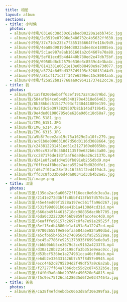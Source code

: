 ```yaml
---
title: 相册
layout: album
sections:
- title: 小时候
  photos:
  - album/小时候/031e8c38d30c62ebed00220a1ebb745c.jpg
  - album/小时候/2e3519e07996e3486732c4b5632ff630.jpg
  - album/小时候/37c71dc235c7f355156664ffe116c9d9.jpg
  - album/小时候/4ea88d9019d44d8023adee8ce18085ea.jpg
  - album/小时候/5c1ae987a8ab161601a2c64607e70a88.jpg
  - album/小时候/5ef81ecd5b4d4440b780ed2e47db75bf.jpg
  - album/小时候/6950bd6cb2575e536e3c8539c4e3ba4c.jpg
  - album/小时候/8141381e0621e13e0b88490e9a73d077.jpg
  - album/小时候/a5724c8d5bd3257d9195c3260131d4d9.jpg
  - album/小时候/a81cf171c2ff347e6296ec15c8084aa5.jpg
  - album/小时候/f25a52b817768aa0c96411737e12cc3e.jpg
- title: 我
  photos:
  - album/我/1a5f8200beb6ff63ef1917a2416d79bd.jpg
  - album/我/584afb84ce6b4d9340170e4318e66463.jpg
  - album/我/8b386bdc515477c93cf230441889e159.jpg
  - album/我/9a5fdc5e3973829507b81b14bd719b45.jpg
  - album/我/9e4ded01086785e6e626a9d6c18d68a7.jpg
  - album/我/IMG_5181.jpg
  - album/我/IMG_6151.JPG
  - album/我/IMG_6314.JPG
  - album/我/IMG_6315.JPG
  - album/我/a9b8f7eee2ab19c75a1629e2a10fc279.jpg
  - album/我/ac91b8e090631067d50d0116d3088664.jpg
  - album/我/c243812231451ed51c2127169e8085bb.jpg
  - album/我/c90cc93bf8c36841135f0e632b6c3a80.jpg
  - album/我/cc287176de183faaf6da9dea26c2137b.mp4
  - album/我/d241e8f2ad1d4e58fb891eb255dbd9.mp4
  - album/我/f6ffce4f8bee7aaca552b4fbd020dfe1.jpg
  - album/我/fd6c7f02ac28ef8c16f551f2ed4f9dc3.jpg
  - album/我/ffd3c8fb33b06d4da80341d33b4b2ae5.jpg
  - album/我/image.png
- title: 汉堡
  photos:
  - album/汉堡/135da2ac6a60672ff16eec0e6dc3ea3a.jpg
  - album/汉堡/2141e272d3bffc0bbf413fb57d570c3a.jpg
  - album/汉堡/45e44ed09f1528a197ec561ffa96d267.jpg
  - album/汉堡/531f99d081b6ee41b1a4130d4cd31d.mp4
  - album/汉堡/666ab49f44615718dc98835dac0b7705.jpg
  - album/汉堡/6da0c3222320456b9859facc4ec4d0.mp4
  - album/汉堡/6eafffe96157c2697c8fa7e91e29525f.jpg
  - album/汉堡/8ef15cdb4880de1af491a5a12247cd.mp4
  - album/汉堡/97803655f9e8ebfaa684a5e824a90dbd.jpg
  - album/汉堡/a5cfb65b455342740956d1fa525529aa.jpg
  - album/汉堡/bc45a7786fe9251373935f6993e6e0a5.jpg
  - album/汉堡/cbbb0bbb5ce3679c3cc9162a423378.mp4
  - album/汉堡/d30a128b2214c198cfa3b351e9eac0cc.jpg
  - album/汉堡/d53bcf536be1a274981cca46cfd0ab.mp4
  - album/汉堡/e6db2e336331426b7c57f8d57e0945.mp4
  - album/汉堡/ecc4462c8795204d2f49df57a9c6a2ab.jpg
  - album/汉堡/f27277ff64a73b6cbc55d2c874532b5e.jpg
  - album/汉堡/f4f0d9a0a0bd29766c490520e54815.mp4
  - album/汉堡/f5c9ec75f26ca128635d6f2e0347464a.jpg
- title: 爸爸
  photos:
  - album/爸爸/ca38f4efd4ebd5c0663d8af30e399faa.jpg
---
```

